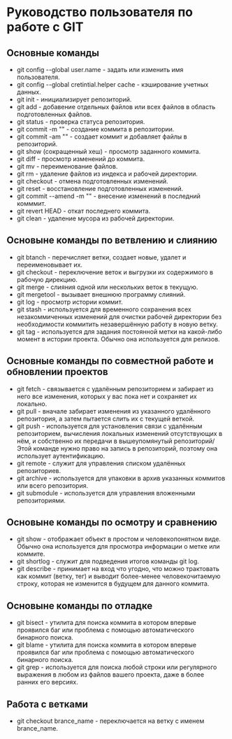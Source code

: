 # Руководство пользователя по работе с GIT
## Основные команды
* git config --global user.name - задать или изменить имя пользователя.
* git config --global cretintial.helper cache - кэширование учетных данных.
* git init - инициализирует репозиторий.
* git add - добавение отдельных файлов или всех файлов в область подготовленных файлов.
* git status - проверка статуса репозитория.
* git commit -m "" - создание коммита в репозитории.
* git commit -am "" - создает коммит и добавляет файлы в репозиторий.
* git show (сокращенный хеш) - просмотр заданного коммита.
* git diff - просмотр изменений до коммита.
* git mv - переименование файлов.
* git rm - удаление файлов из индекса и рабочей директории.
* git checkout - отмена подготовленных изменений.
* git reset - восстановление подготовленных изменений.
* git commit --amend -m "" - внесение изменений в последний комммит.
* git revert HEAD - откат последнего коммита.
* git clean - удаление мусора из рабочей директории.
## Основыне команды по ветвлению и слиянию
* git btanch - перечисляет ветки, создает новые, удалет и переименовывает их.
* git checkout - переключение веток и выгрузки их содержимого в рабочую дирекцию.
* git merge - слияния одной или нескольких веток в текущую.
* git mergetool - вызывает внешнюю программу слияний.
* git log - просмотр истории коммит.
* git stash - используется для временного сохранения всех незакоммиченных изменений для очистки рабочей директории без необходимости коммитить незавершённую работу в новую ветку.
* git tag - используется для задания постоянной метки на какой-либо момент в истории проекта. Обычно она используется для релизов.
## Основные команды по совместной работе и обновлении проектов
* git fetch - cвязывается с удалённым репозиторием и забирает из него все изменения, которых у вас пока нет и сохраняет их локально.
* git pull - вначале забирает изменения из указанного удалённого репозитория, а затем пытается слить их с текущей веткой.
* git push - используется для установления связи с удалённым репозиторием, вычисления локальных изменений отсутствующих в нём, и собственно их передачи в вышеупомянутый репозиторий/ Этой команде нужно право на запись в репозиторий, поэтому она использует аутентификацию.
* git remote - служит для управления списком удалённых репозиториев.
* git archive - используется для упаковки в архив указанных коммитов или всего репозитория.
* git submodule - используется для управления вложенными репозиториями.
## Основыне команды по осмотру и сравнению
* git show - отображает объект в простом и человекопонятном виде. Обычно она используется для просмотра информации о метке или коммите.
* git shortlog - служит для подведения итогов команды git log.
* git describe - принимает на вход что угодно, что можно трактовать как коммит (ветку, тег) и выводит более-менее человекочитаемую строку, которая не изменится в будущем для данного коммита.
## Основыне команды по отладке
* git bisect - утилита для поиска коммита в котором впервые проявился баг или проблема с помощью автоматического бинарного поиска.
* git blame - утилита для поиска коммита в котором впервые проявился баг или проблема с помощью автоматического бинарного поиска.
* git grep - используется для поиска любой строки или регулярного выражения в любом из файлов вашего проекта, даже в более ранних его версиях.
## Работа с ветками
* git checkout brance_name - переключается на ветку с именем brance_name.



